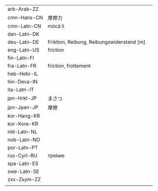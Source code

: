 | | | |
|-|-|-|
| arb-Arab-ZZ |  |  |
| cmn-Hans-CN | 摩擦力 |  |
| cmn-Latn-CN | mócā lì |  |
| dan-Latn-DK |  |  |
| deu-Latn-DE | Friktion, Reibung, Reibungswiderstand [m] |  |
| eng-Latn-US | friction |  |
| fin-Latn-FI |  |  |
| fra-Latn-FR | friction, frottement |  |
| heb-Hebr-IL |  |  |
| hin-Deva-IN |  |  |
| ita-Latn-IT |  |  |
| jpn-Hrkt-JP | まさつ |  |
| jpn-Jpan-JP | 摩擦 |  |
| kor-Hang-KR |  |  |
| kor-Kore-KR |  |  |
| nld-Latn-NL |  |  |
| nob-Latn-NO |  |  |
| por-Latn-PT |  |  |
| rus-Cyrl-RU | тре́ние |  |
| spa-Latn-ES |  |  |
| swe-Latn-SE |  |  |
| zxx-Zsym-ZZ |  |  |
|  |  |  |
